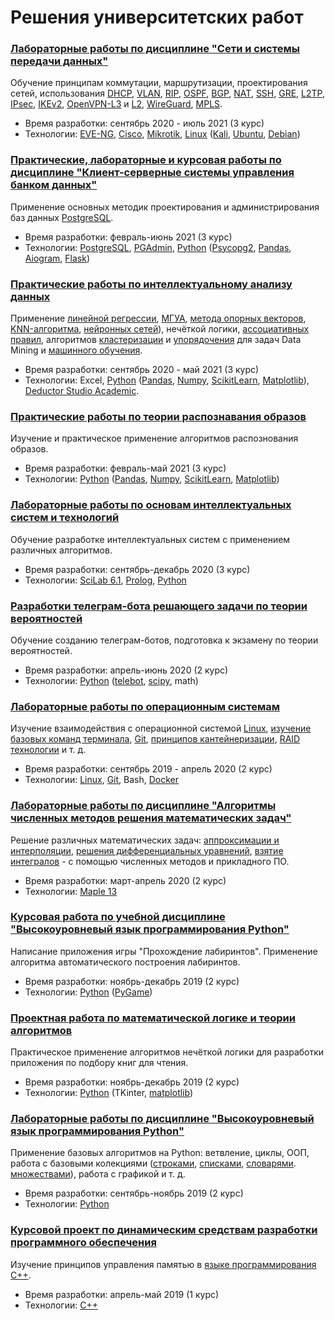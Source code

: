 # Решения университетских работ

### [Лабораторные работы по дисциплине "Сети и системы передачи данных"](https://github.com/Yan-Minotskiy/network_config)

Обучение принципам коммутации, маршрутизации, проектирования сетей, использования [DHCP](https://github.com/Yan-Minotskiy/network_config/blob/main/VLAN%2C%20DHCP.md), [VLAN](https://github.com/Yan-Minotskiy/network_config/blob/main/VLAN%2C%20DHCP.md), [RIP](https://github.com/Yan-Minotskiy/network_config/blob/main/RIP,%20OSPF.md#rip), [OSPF](https://github.com/Yan-Minotskiy/network_config/blob/main/RIP,%20OSPF.md#ospf), [BGP](https://github.com/Yan-Minotskiy/network_config/blob/main/BGP.md), [NAT](https://github.com/Yan-Minotskiy/network_config/blob/main/SSH,%20NAT.md#nat), [SSH](https://github.com/Yan-Minotskiy/network_config/blob/main/SSH,%20NAT.md#ssh), [GRE](https://github.com/Yan-Minotskiy/network_config/blob/main/GRE.md), [L2TP](https://github.com/Yan-Minotskiy/network_config/blob/main/L2TP.md#l2tp), [IPsec](https://github.com/Yan-Minotskiy/network_config/blob/main/L2TP.md#ipsec), [IKEv2](https://github.com/Yan-Minotskiy/network_config/blob/main/IKEv2.md), [OpenVPN-L3](https://github.com/Yan-Minotskiy/network_config/blob/main/OpenVPN-L3.md) и [L2](https://github.com/Yan-Minotskiy/network_config/blob/main/OpenVPN-L2.md), [WireGuard](https://github.com/Yan-Minotskiy/network_config/blob/main/WireGuard.md), [MPLS](https://github.com/Yan-Minotskiy/network_config/blob/main/MPLS.md).

* Время разработки: сентябрь 2020 - июль 2021 (3 курс)  
* Технологии: [EVE-NG](https://www.eve-ng.net/), [Cisco](https://www.cisco.com/), [Mikrotik](https://mikrotik.com/), [Linux](https://www.linux.org/) ([Kali](https://www.kali.org/), [Ubuntu](https://ubuntu.com/), [Debian](https://www.debian.org/))


### [Практические, лабораторные и курсовая работы по дисциплине "Клиент-серверные системы управления банком данных"](https://github.com/Yan-Minotskiy/postgreslab) 

Применение основных методик проектирования и администрирования баз данных [PostgreSQL](https://www.postgresql.org/).

* Время разработки: февраль-июнь 2021 (3 курс)  
* Технологии: [PostgreSQL](https://www.postgresql.org/), [PGAdmin](https://www.pgadmin.org/), [Python](https://www.python.org/) ([Psycopg2](https://www.psycopg.org/), [Pandas](https://pandas.pydata.org/), [Aiogram](https://docs.aiogram.dev/en/latest/), [Flask](https://flask.palletsprojects.com/en/2.0.x/))

### [Практические работы по интеллектуальному анализу данных](./Интеллектуальный%20анализ)

Применение [линейной регрессии](Интеллектуальный%20анализ/1%20семестр/Практическая%20работа%201.pdf), [МГУА](Интеллектуальный%20анализ/1%20семестр/Практическая%20работа%202.pdf), [метода опорных векторов](Интеллектуальный%20анализ/1%20семестр/Практическая%20работа%20№3.ipynb), [KNN-алгоритма](Интеллектуальный%20анализ/1%20семестр/Практическая%20работа%20№4%20.ipynb), [нейронных сетей](Интеллектуальный%20анализ/1%20семестр/Практические%20работы%205-8.pdf)), нечёткой логики, [ассоциативных правил](./Интеллектуальный%20анализ/2%20семестр/Ассоциативные%20правила.md), алгоритмов [кластеризации](./Интеллектуальный%20анализ/2%20семестр/Кластеризация%20данных..md) и [упорядочения](Интеллектуальный%20анализ/2%20семестр/Упорядочение%20объектов%20на%20основе%20схемы%20Беллмана-Заде.md) для задач Data Mining и [машинного обучения](https://github.com/Yan-Minotskiy/machine_learning).

* Время разработки: сентябрь 2020 - май 2021 (3 курс)  
* Технологии: Excel, [Python](https://www.python.org/) ([Pandas](https://pandas.pydata.org/), [Numpy](https://numpy.org/), [ScikitLearn](https://scikit-learn.org/stable/index.html), [Matplotlib](https://matplotlib.org/)), [Deductor Studio Academic](https://basegroup.ru/deductor/slides/deductor-studio). 

### [Практические работы по теории распознавания образов](./Распознавание%20образов)

Изучение и практическое применение алгоритмов распознования образов.

* Время разработки: февраль-май 2021 (3 курс)  
* Технологии: [Python](https://www.python.org/) ([Pandas](https://pandas.pydata.org/), [Numpy](https://numpy.org/), [ScikitLearn](https://scikit-learn.org/stable/index.html), [Matplotlib](https://matplotlib.org/))


### [Лабораторные работы по основам интеллектуальных систем и технологий](./Интеллектуальные%20системы) 

Обучение разработке интеллектуальных систем с применением различных алгоритмов.

* Время разработки: сентябрь-декабрь 2020 (3 курс)  
* Технологии: [SciLab 6.1](https://www.scilab.org/), [Prolog](https://ru.wikipedia.org/wiki/%D0%9F%D1%80%D0%BE%D0%BB%D0%BE%D0%B3_(%D1%8F%D0%B7%D1%8B%D0%BA_%D0%BF%D1%80%D0%BE%D0%B3%D1%80%D0%B0%D0%BC%D0%BC%D0%B8%D1%80%D0%BE%D0%B2%D0%B0%D0%BD%D0%B8%D1%8F)), [Python](https://www.python.org/)

### [Разработки телеграм-бота решающего задачи по теории вероятностей](https://github.com/Yan-Minotskiy/TerVerBot)

Обучение созданию телеграм-ботов, подготовка к экзамену по теории вероятностей.

* Время разработки: апрель-июнь 2020 (2 курс)  
* Технологии: [Python](https://www.python.org/) ([telebot](https://github.com/eternnoir/pyTelegramBotAPI), [scipy](https://www.scipy.org/), math)

### [Лабораторные работы по операционным системам](./Операционные%20системы)

Изучение взаимодействия с операционной системой [Linux](https://www.linux.org/), [изучение базовых команд терминала](Операционные%20системы/Lab1/README.md), [Git](https://git-scm.com/), [принципов кантейнеризации](Операционные%20системы/docker/README.md), [RAID технологии](Операционные%20системы/Lab2/README.md) и т. д.

* Время разработки: сентябрь 2019 - апрель 2020 (2 курс)  
* Технологии: [Linux](https://www.linux.org/), [Git](https://git-scm.com/), Bash, [Docker](https://www.docker.com/)

### [Лабораторные работы по дисциплине "Алгоритмы численных методов решения математических задач"](./Численные%20методы)

Решение различных математических задач: [аппроксимации и интерполяции](Численные%20методы/Лабораторная%20работа%20№2.pdf), [решения дифференциальных уравнений](Численные%20методы/Лабораторная%20работа%20№4.pdf), [взятие интегралов](Численные%20методы/Лабораторная%20работа%20№3.pdf) - с помощью численных методов и прикладного ПО.

* Время разработки: март-апрель 2020 (2 курс)  
* Технологии: [Maple 13](https://www.maplesoft.com/)

### [Курсовая работа по учебной дисциплине "Высокоуровневый язык программирования Python"](https://github.com/Yan-Minotskiy/labyrinth_generating)

Написание приложения игры "Прохождение лабиринтов". Применение алгоритма автоматического построения лабиринтов.

* Время разработки: ноябрь-декабрь 2019 (2 курс)  
* Технологии: [Python](https://www.python.org/) ([PyGame](https://www.pygame.org/))

### [Проектная работа по математической логике и теории алгоритмов](./Мат.%20логика)

Практическое применение алгоритмов нечёткой логики для разработки приложения по подбору книг для чтения.

* Время разработки: ноябрь-декабрь 2019 (2 курс)  
* Технологии: [Python](https://www.python.org/) (TKinter, [matplotlib](https://matplotlib.org/))

### [Лабораторные работы по дисциплине "Высокоуровневый язык программирования Python"](./Python)

Применение базовых алгоритмов на Python: ветвление, циклы, ООП, работа с базовыми колекциями ([строками](https://pythonworld.ru/tipy-dannyx-v-python/stroki-funkcii-i-metody-strok.html), [списками](https://pythonworld.ru/tipy-dannyx-v-python/spiski-list-funkcii-i-metody-spiskov.html), [словарями](https://pythonworld.ru/tipy-dannyx-v-python/slovari-dict-funkcii-i-metody-slovarej.html). [множествами](https://pythonworld.ru/tipy-dannyx-v-python/mnozhestva-set-i-frozenset.html)), работа с графикой и т. д.

* Время разработки: сентябрь-ноябрь 2019 (2 курс)  
* Технологии: [Python](https://www.python.org/)

### [Курсовой проект по динамическим средствам разработки программного обеспечения](./C++)

Изучение принципов управления памятью в [языке программирования С++](https://ru.wikipedia.org/wiki/C++).

* Время разработки: апрель-май 2019 (1 курс)  
* Технологии: [С++](https://ru.wikipedia.org/wiki/C++)
